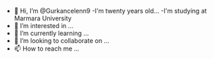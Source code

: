 - 👋 Hi, I’m @Gurkancelenn9
-I'm twenty years old...
-I'm studying at Marmara University
- 👀 I’m interested in ...
- 🌱 I’m currently learning ...
- 💞️ I’m looking to collaborate on ...
- 📫 How to reach me ...

<!---
Gurkancelenn9/Gurkancelenn9 is a ✨ special ✨ repository because its `README.md` (this file) appears on your GitHub profile.
You can click the Preview link to take a look at your changes.
--->
